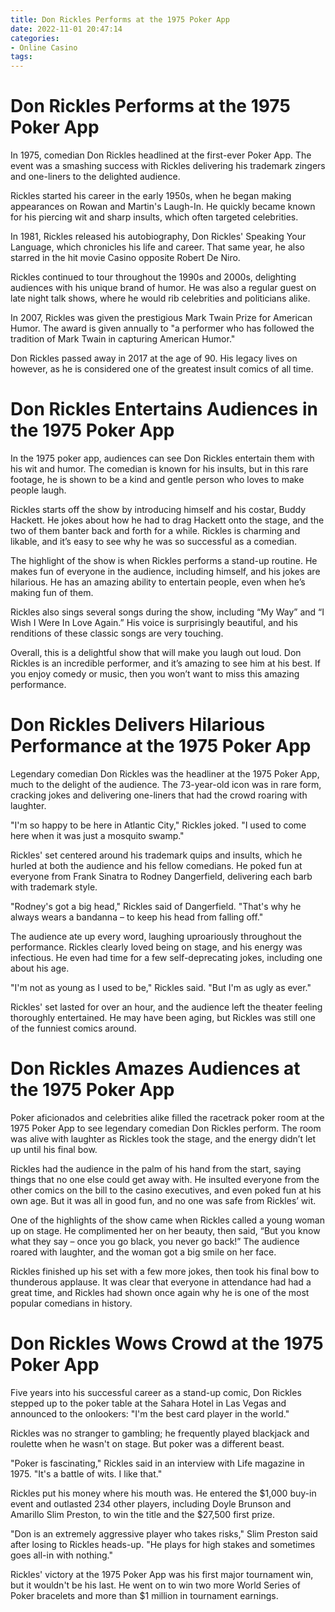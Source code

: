 ```yaml
---
title: Don Rickles Performs at the 1975 Poker App
date: 2022-11-01 20:47:14
categories:
- Online Casino
tags:
---
```



#  Don Rickles Performs at the 1975 Poker App

In 1975, comedian Don Rickles headlined at the first-ever Poker App. The event was a smashing success with Rickles delivering his trademark zingers and one-liners to the delighted audience.

Rickles started his career in the early 1950s, when he began making appearances on Rowan and Martin's Laugh-In. He quickly became known for his piercing wit and sharp insults, which often targeted celebrities.

In 1981, Rickles released his autobiography, Don Rickles' Speaking Your Language, which chronicles his life and career. That same year, he also starred in the hit movie Casino opposite Robert De Niro.

Rickles continued to tour throughout the 1990s and 2000s, delighting audiences with his unique brand of humor. He was also a regular guest on late night talk shows, where he would rib celebrities and politicians alike.

In 2007, Rickles was given the prestigious Mark Twain Prize for American Humor. The award is given annually to "a performer who has followed the tradition of Mark Twain in capturing American Humor."

Don Rickles passed away in 2017 at the age of 90. His legacy lives on however, as he is considered one of the greatest insult comics of all time.

#  Don Rickles Entertains Audiences in the 1975 Poker App

In the 1975 poker app, audiences can see Don Rickles entertain them with his wit and humor. The comedian is known for his insults, but in this rare footage, he is shown to be a kind and gentle person who loves to make people laugh.

Rickles starts off the show by introducing himself and his costar, Buddy Hackett. He jokes about how he had to drag Hackett onto the stage, and the two of them banter back and forth for a while. Rickles is charming and likable, and it’s easy to see why he was so successful as a comedian.

The highlight of the show is when Rickles performs a stand-up routine. He makes fun of everyone in the audience, including himself, and his jokes are hilarious. He has an amazing ability to entertain people, even when he’s making fun of them.

Rickles also sings several songs during the show, including “My Way” and “I Wish I Were In Love Again.” His voice is surprisingly beautiful, and his renditions of these classic songs are very touching.

Overall, this is a delightful show that will make you laugh out loud. Don Rickles is an incredible performer, and it’s amazing to see him at his best. If you enjoy comedy or music, then you won’t want to miss this amazing performance.

#  Don Rickles Delivers Hilarious Performance at the 1975 Poker App

Legendary comedian Don Rickles was the headliner at the 1975 Poker App, much to the delight of the audience. The 73-year-old icon was in rare form, cracking jokes and delivering one-liners that had the crowd roaring with laughter.

"I'm so happy to be here in Atlantic City," Rickles joked. "I used to come here when it was just a mosquito swamp."

Rickles' set centered around his trademark quips and insults, which he hurled at both the audience and his fellow comedians. He poked fun at everyone from Frank Sinatra to Rodney Dangerfield, delivering each barb with trademark style.

"Rodney's got a big head," Rickles said of Dangerfield. "That's why he always wears a bandanna – to keep his head from falling off."

The audience ate up every word, laughing uproariously throughout the performance. Rickles clearly loved being on stage, and his energy was infectious. He even had time for a few self-deprecating jokes, including one about his age.

"I'm not as young as I used to be," Rickles said. "But I'm as ugly as ever."

Rickles' set lasted for over an hour, and the audience left the theater feeling thoroughly entertained. He may have been aging, but Rickles was still one of the funniest comics around.

#  Don Rickles Amazes Audiences at the 1975 Poker App

Poker aficionados and celebrities alike filled the racetrack poker room at the 1975 Poker App to see legendary comedian Don Rickles perform. The room was alive with laughter as Rickles took the stage, and the energy didn’t let up until his final bow.

Rickles had the audience in the palm of his hand from the start, saying things that no one else could get away with. He insulted everyone from the other comics on the bill to the casino executives, and even poked fun at his own age. But it was all in good fun, and no one was safe from Rickles’ wit.

One of the highlights of the show came when Rickles called a young woman up on stage. He complimented her on her beauty, then said, “But you know what they say – once you go black, you never go back!” The audience roared with laughter, and the woman got a big smile on her face.

Rickles finished up his set with a few more jokes, then took his final bow to thunderous applause. It was clear that everyone in attendance had had a great time, and Rickles had shown once again why he is one of the most popular comedians in history.

#  Don Rickles Wows Crowd at the 1975 Poker App

Five years into his successful career as a stand-up comic, Don Rickles stepped up to the poker table at the Sahara Hotel in Las Vegas and announced to the onlookers: "I'm the best card player in the world."

Rickles was no stranger to gambling; he frequently played blackjack and roulette when he wasn't on stage. But poker was a different beast.

"Poker is fascinating," Rickles said in an interview with Life magazine in 1975. "It's a battle of wits. I like that."

Rickles put his money where his mouth was. He entered the $1,000 buy-in event and outlasted 234 other players, including Doyle Brunson and Amarillo Slim Preston, to win the title and the $27,500 first prize.

"Don is an extremely aggressive player who takes risks," Slim Preston said after losing to Rickles heads-up. "He plays for high stakes and sometimes goes all-in with nothing."

Rickles' victory at the 1975 Poker App was his first major tournament win, but it wouldn't be his last. He went on to win two more World Series of Poker bracelets and more than $1 million in tournament earnings.